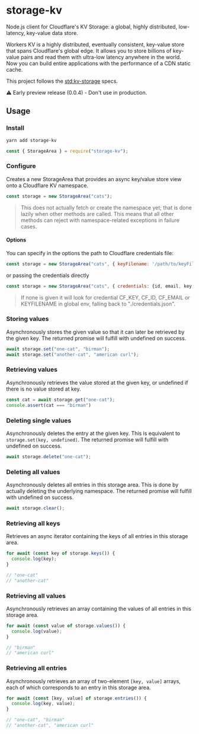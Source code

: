 # storage-kv

Node.js client for Cloudflare's KV Storage: a global, highly distributed, low-latency, key-value data store. 

Workers KV is a highly distributed, eventually consistent, key-value store that spans Cloudflare's global edge. It allows you to store billions of key-value pairs and read them with ultra-low latency anywhere in the world. Now you can build entire applications with the performance of a CDN static cache.


This project follows the [std:kv-storage](https://wicg.github.io/kv-storage/#storagearea) specs.

⚠️ Early preview release (0.0.4) - Don't use in production.

## Usage

### Install

```bash
yarn add storage-kv
```

```js
const { StorageArea } = require("storage-kv");
```

### Configure

Creates a new StorageArea that provides an async key/value store view onto a Cloudflare KV namespace.

```js
const storage = new StorageArea("cats");
```

> This does not actually fetch or create the namespace yet; that is done lazily when other methods are called. This means that all other methods can reject with namespace-related exceptions in failure cases.

#### Options

You can specify in the options the path to Cloudflare credentials file:

```js
const storage = new StorageArea("cats", { keyFilename: '/path/to/keyFilename.json' });
```

or passing the credentials directly

```js
const storage = new StorageArea("cats", { credentials: {id, email, key }});
```

> If none is given it will look for credential CF_KEY, CF_ID, CF_EMAIL or KEYFILENAME in global env, falling back to "./credentials.json".


### Storing values

Asynchronously stores the given value so that it can later be retrieved by the given key.
The returned promise will fulfill with undefined on success.

```js
await storage.set("one-cat", "birman");
await storage.set("another-cat", "american curl");
```

### Retrieving values

Asynchronously retrieves the value stored at the given key, or undefined if there is no value stored at key.

```js
const cat = await storage.get("one-cat");
console.assert(cat === "birman")
```

### Deleting single values

Asynchronously deletes the entry at the given key.
This is equivalent to `storage.set(key, undefined)`.
The returned promise will fulfill with undefined on success.

```js
await storage.delete("one-cat");
```

### Deleting all values

Asynchronously deletes all entries in this storage area.
This is done by actually deleting the underlying namespace.
The returned promise will fulfill with undefined on success.

```js
await storage.clear();
```

### Retrieving all keys

Retrieves an async iterator containing the keys of all entries in this storage area.

```js
for await (const key of storage.keys()) {
  console.log(key);
}

// "one-cat"
// "another-cat"
```

### Retrieving all values

Asynchronously retrieves an array containing the values of all entries in this storage area.

```js
for await (const value of storage.values()) {
  console.log(value);
}

// "birman"
// "american curl"
```

### Retrieving all entries

Asynchronously retrieves an array of two-element `[key, value]` arrays, each of which corresponds to an entry in this storage area.

```js
for await (const [key, value] of storage.entries()) {
  console.log(key, value);
}

// "one-cat", "birman"
// "another-cat", "american curl"
```
